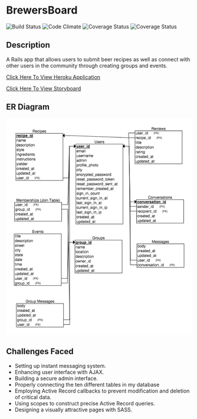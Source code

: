 # BrewersBoard
![Build Status](https://codeship.com/projects/2ad75020-4934-0133-b685-168d58eb1296/status?branch=master)
![Code Climate](https://codeclimate.com/github/npendery/Brewers_Board.png)
![Coverage Status](https://coveralls.io/repos/npendery/Brewers_Board/badge.png?branch=master&service=github)
![Coverage Status](https://coveralls.io/repos/npendery/Brewers_Board/badge.svg?branch=master&service=github)

## Description
A Rails app that allows users to submit beer recipes as well as connect with other users in the community through creating groups and events.

[Click Here To View Heroku Application](https://brewersboard.herokuapp.com/)

[Click Here To View Storyboard](https://trello.com/b/hTujWZ2k/brewers-board)

## ER Diagram
![ER Diagram](app/assets/images/er-diagram.png)

## Challenges Faced
* Setting up instant messaging system.
* Enhancing user interface with AJAX.
* Building a secure admin interface.
* Properly connecting the ten different tables in my database
* Employing Active Record callbacks to prevent modification and deletion of critical data.
* Using scopes to construct precise Active Record queries.
* Designing a visually attractive pages with SASS.
